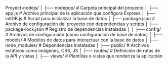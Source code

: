 Proyect-nodejs/ │ ├── nodepop/ # Carpeta principal del proyecto │ ├── app.js # Archivo principal de la aplicación que configura Express │ ├── initDB.js # Script para inicializar la base de datos │ ├── package.json # Archivo de configuración del proyecto con dependencias y scripts │ ├── package-lock.json # Registro de dependencias instaladas │ │ ├── config/ # Archivos de configuración (como configuración de base de datos) │ ├── models/ # Modelos de datos para interactuar con la base de datos │ ├── node_modules/ # Dependencias instaladas │ ├── public/ # Archivos estáticos como imágenes, CSS, JS │ ├── routes/ # Definición de rutas de la API y vistas │ ├── views/ # Plantillas o vistas que renderiza la aplicación

